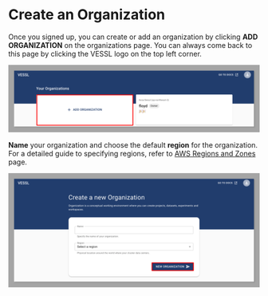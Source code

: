 # Create an Organization

Once you signed up, you can create or add an organization by clicking **ADD ORGANIZATION** on the organizations page. You can always come back to this page by clicking the VESSL logo on the top left corner.&#x20;

![](<../../.gitbook/assets/image (117).png>)

**Name** your organization and choose the default **region** for the organization. For a detailed guide to specifying regions, refer to [AWS Regions and Zones](https://docs.aws.amazon.com/AWSEC2/latest/UserGuide/using-regions-availability-zones.html) page.

![](<../../.gitbook/assets/image (157).png>)
